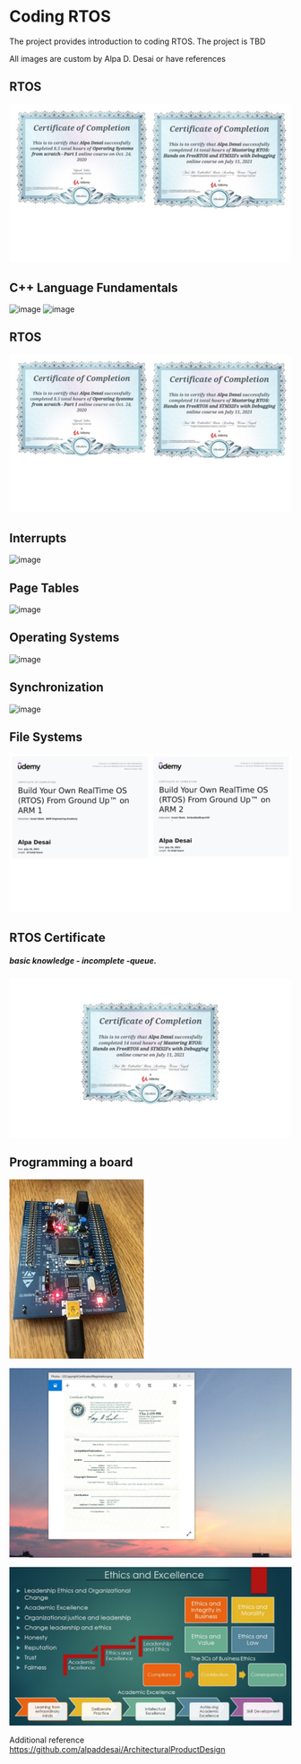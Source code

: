 # Coding RTOS

The project provides introduction to coding RTOS. The project is TBD

All images are custom by Alpa D. Desai or have references

## RTOS 
![image](RTOS.jpg)

## C++ Language Fundamentals
![image](CplusplusDVCertificate.jpg)
![image](CertificateCplusplus.png)

## RTOS
![image](RTOS.jpg)

## Interrupts
![image](RTOSImage.jpg)

## Page Tables
![image](PageTables.jpg)

## Operating Systems
![image](OperatingSystem.jpg)

## Synchronization
![image](Synchronization.jpg)

## File Systems
![image](certification.jpg)

## RTOS Certificate
##### basic knowledge - incomplete -queue. 

![image](RTOS_Certificate.jpg)

## Programming a board
![image](ProgrammingBoard.jpg)

![image](USCopyrightCertificate.png)

![image](Ethics.jpg)

Additional reference https://github.com/alpaddesai/ArchitecturalProductDesign
